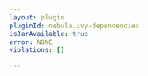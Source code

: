 ```yaml
---
layout: plugin
pluginId: nebula.ivy-dependencies
isJarAvailable: true
error: NONE
violations: []

---
```

